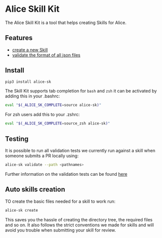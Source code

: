 # Alice Skill Kit

The Alice Skill Kit is a tool that helps creating Skills for Alice.

## Features
- [create a new Skill](https://github.com/project-alice-powered-by-snips/ProjectAliceSkillKit/blob/master/CreateSkills.md)
- [validate the format of all json files](https://github.com/project-alice-powered-by-snips/ProjectAliceSkillKit/blob/master/Validation.md)

## Install
```bash
pip3 install alice-sk
```
The Skill Kit supports tab completion for `bash` and `zsh` it can be activated by adding this in your .bashrc:
```bash
eval "$(_ALICE_SK_COMPLETE=source alice-sk)"
```
For zsh users add this to your .zshrc:
```bash
eval "$(_ALICE_SK_COMPLETE=source_zsh alice-sk)"
```

## Testing
It is possible to run all validation tests we currently run against a skill when someone submits a PR locally using:
```bash
alice-sk validate --path <pathnames>
```
Further information on the validation tests can be found [here](https://github.com/project-alice-powered-by-snips/ProjectAliceSkillKit/blob/master/Validation.md)


## Auto skills creation
TO create the basic files needed for a skill to work run:
```bash
alice-sk create
```
This saves you the hassle of creating the directory tree, the required files and so on. It also follows the strict conventions we made for skills and will avoid you trouble when submitting your skill for review.
